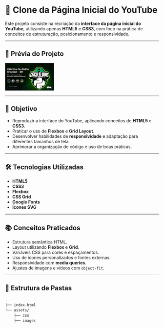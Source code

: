 # 🎥 Clone da Página Inicial do YouTube

Este projeto consiste na recriação da **interface da página inicial do YouTube**, utilizando apenas **HTML5** e **CSS3**, com foco na prática de conceitos de estruturação, posicionamento e responsividade.

---

## 📸 Prévia do Projeto

![Prévia do Projeto](./assets/images/Thumb.png)

---

## 🎯 Objetivo

- Reproduzir a interface do YouTube, aplicando conceitos de **HTML5** e **CSS3**.
- Praticar o uso de **Flexbox** e **Grid Layout**.
- Desenvolver habilidades de **responsividade** e adaptação para diferentes tamanhos de tela.
- Aprimorar a organização de código e uso de boas práticas.

---

## 🛠 Tecnologias Utilizadas

- **HTML5**
- **CSS3**
- **Flexbox**
- **CSS Grid**
- **Google Fonts**
- **Ícones SVG**

---

## 📚 Conceitos Praticados

- Estrutura semântica HTML.
- Layout utilizando **Flexbox** e **Grid**.
- Variáveis CSS para cores e espaçamentos.
- Uso de ícones personalizados e fontes externas.
- Responsividade com **media queries**.
- Ajustes de imagens e vídeos com `object-fit`.

---

## 📂 Estrutura de Pastas

```bash
.
├── index.html
└── assets/
    ├── css
    ├── images
